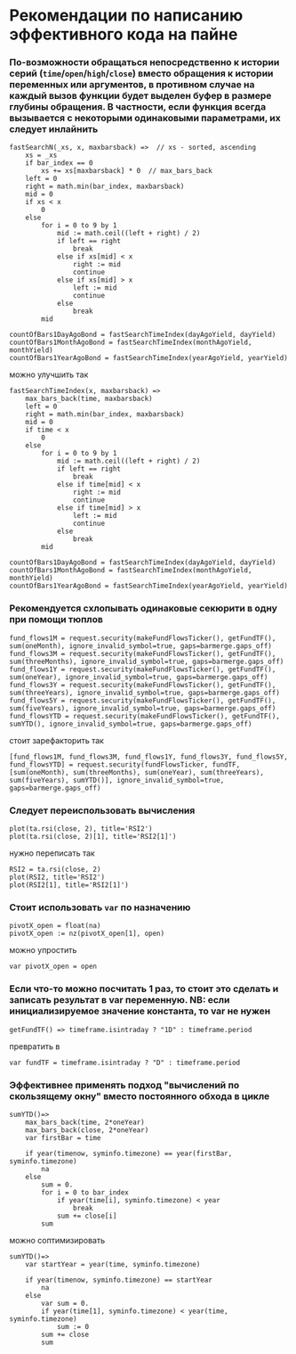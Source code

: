 # Рекомендации по написанию эффективного кода на пайне

### По-возможности обращаться непосредственно к истории серий (`time`/`open`/`high`/`close`) вместо обращения к истории переменных или аргументов, в противном случае на каждый вызов функции будет выделен буфер в размере глубины обращения. В частности, если функция всегда вызывается с некоторыми одинаковыми параметрами, их следует инлайнить
```
fastSearchN(_xs, x, maxbarsback) =>  // xs - sorted, ascending
	xs = _xs
	if bar_index == 0
		xs += xs[maxbarsback] * 0  // max_bars_back
	left = 0
	right = math.min(bar_index, maxbarsback)
	mid = 0
	if xs < x
		0
	else
		for i = 0 to 9 by 1
			mid := math.ceil((left + right) / 2)
			if left == right
				break
			else if xs[mid] < x
				right := mid
				continue
			else if xs[mid] > x
				left := mid
				continue
			else
				break
		mid

countOfBars1DayAgoBond = fastSearchTimeIndex(dayAgoYield, dayYield)
countOfBars1MonthAgoBond = fastSearchTimeIndex(monthAgoYield, monthYield)
countOfBars1YearAgoBond = fastSearchTimeIndex(yearAgoYield, yearYield)
```
можно улучшить так
```
fastSearchTimeIndex(x, maxbarsback) =>
	max_bars_back(time, maxbarsback)
	left = 0
	right = math.min(bar_index, maxbarsback)
	mid = 0
	if time < x
		0
	else
		for i = 0 to 9 by 1
			mid := math.ceil((left + right) / 2)
			if left == right
				break
			else if time[mid] < x
				right := mid
				continue
			else if time[mid] > x
				left := mid
				continue
			else
				break
		mid

countOfBars1DayAgoBond = fastSearchTimeIndex(dayAgoYield, dayYield)
countOfBars1MonthAgoBond = fastSearchTimeIndex(monthAgoYield, monthYield)
countOfBars1YearAgoBond = fastSearchTimeIndex(yearAgoYield, yearYield)
```
### Рекомендуется схлопывать одинаковые секюрити в одну при помощи тюплов
```
fund_flows1M = request.security(makeFundFlowsTicker(), getFundTF(), sum(oneMonth), ignore_invalid_symbol=true, gaps=barmerge.gaps_off)
fund_flows3M = request.security(makeFundFlowsTicker(), getFundTF(), sum(threeMonths), ignore_invalid_symbol=true, gaps=barmerge.gaps_off)
fund_flows1Y = request.security(makeFundFlowsTicker(), getFundTF(), sum(oneYear), ignore_invalid_symbol=true, gaps=barmerge.gaps_off)
fund_flows3Y = request.security(makeFundFlowsTicker(), getFundTF(), sum(threeYears), ignore_invalid_symbol=true, gaps=barmerge.gaps_off)
fund_flows5Y = request.security(makeFundFlowsTicker(), getFundTF(), sum(fiveYears), ignore_invalid_symbol=true, gaps=barmerge.gaps_off)
fund_flowsYTD = request.security(makeFundFlowsTicker(), getFundTF(), sumYTD(), ignore_invalid_symbol=true, gaps=barmerge.gaps_off)
```
стоит зарефакторить так
```
[fund_flows1M, fund_flows3M, fund_flows1Y, fund_flows3Y, fund_flows5Y, fund_flowsYTD] = request.security(fundFlowsTicker, fundTF, [sum(oneMonth), sum(threeMonths), sum(oneYear), sum(threeYears), sum(fiveYears), sumYTD()], ignore_invalid_symbol=true, gaps=barmerge.gaps_off)
```
### Следует переиспользовать вычиcления
```
plot(ta.rsi(close, 2), title='RSI2')
plot(ta.rsi(close, 2)[1], title='RSI2[1]')
```
нужно переписать так
```
RSI2 = ta.rsi(close, 2)
plot(RSI2, title='RSI2')
plot(RSI2[1], title='RSI2[1]')
```
### Стоит использовать `var` по назначению
```
pivotX_open = float(na)
pivotX_open := nz(pivotX_open[1], open)
```
можно упростить
```
var pivotX_open = open
```
### Если что-то можно посчитать 1 раз, то стоит это сделать и записать результат в var переменную. NB: если инициализируемое значение константа, то var не нужен
```
getFundTF() => timeframe.isintraday ? "1D" : timeframe.period
```
превратить в
```
var fundTF = timeframe.isintraday ? "D" : timeframe.period
```
### Эффективнее применять подход "вычислений по скользящему окну" вместо постоянного обхода в цикле
```
sumYTD()=>
	max_bars_back(time, 2*oneYear)
	max_bars_back(close, 2*oneYear)
	var firstBar = time

	if year(timenow, syminfo.timezone) == year(firstBar, syminfo.timezone)
		na
	else
		sum = 0.
		for i = 0 to bar_index
			if year(time[i], syminfo.timezone) < year
				break
			sum += close[i]
		sum
```
можно соптимизировать
```
sumYTD()=>
    var startYear = year(time, syminfo.timezone)

	if year(timenow, syminfo.timezone) == startYear
		na
	else
		var sum = 0.
        if year(time[1], syminfo.timezone) < year(time, syminfo.timezone)
            sum := 0
        sum += close
		sum
```